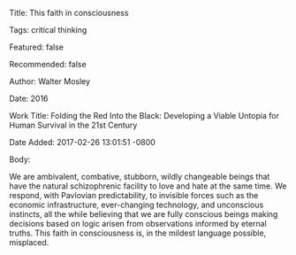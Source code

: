 Title:  This faith in consciousness

Tags:   critical thinking

Featured: false

Recommended: false

Author: Walter Mosley

Date:   2016

Work Title: Folding the Red Into the Black: Developing a Viable Untopia for Human Survival in the 21st Century

Date Added: 2017-02-26 13:01:51 -0800

Body: 

We are ambivalent, combative, stubborn, wildly changeable beings that have the natural schizophrenic facility to love and hate at the same time. We respond, with Pavlovian predictability, to invisible forces such as the economic infrastructure, ever-changing technology, and unconscious instincts, all the while believing that we are fully conscious beings making decisions based on logic arisen from observations informed by eternal truths. This faith in consciousness is, in the mildest language possible, misplaced.

